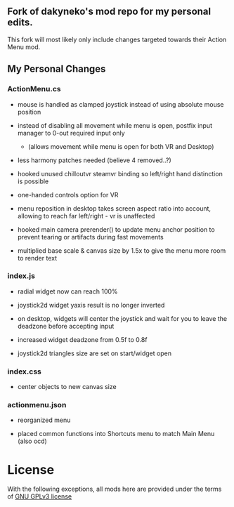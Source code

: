 ## Fork of dakyneko's mod repo for my personal edits.
This fork will most likely only include changes targeted towards their Action Menu mod.

## My Personal Changes

### ActionMenu.cs
* mouse is handled as clamped joystick instead of using absolute mouse position

* instead of disabling all movement while menu is open, postfix input manager to 0-out required input only 
  * (allows movement while menu is open for both VR and Desktop)

* less harmony patches needed (believe 4 removed..?)

* hooked unused chilloutvr steamvr binding so left/right hand distinction is possible

* one-handed controls option for VR

* menu reposition in desktop takes screen aspect ratio into account, allowing to reach far left/right - vr is unaffected

* hooked main camera prerender() to update menu anchor position to prevent tearing or artifacts during fast movements

* multiplied base scale & canvas size by 1.5x to give the menu more room to render text

### index.js
* radial widget now can reach 100%

* joystick2d widget yaxis result is no longer inverted

* on desktop, widgets will center the joystick and wait for you to leave the deadzone before accepting input

* increased widget deadzone from 0.5f to 0.8f

* joystick2d triangles size are set on start/widget open

### index.css
* center objects to new canvas size

### actionmenu.json
* reorganized menu

* placed common functions into Shortcuts menu to match Main Menu (also ocd)

# License
With the following exceptions, all mods here are provided under the terms of [GNU GPLv3 license](LICENSE)
